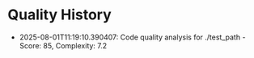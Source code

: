 # Quality History

- 2025-08-01T11:19:10.390407: Code quality analysis for ./test_path - Score: 85, Complexity: 7.2
